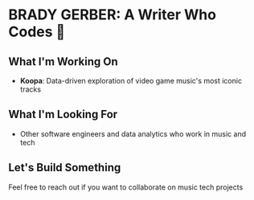 # BRADY GERBER: A Writer Who Codes 👋

## What I'm Working On
- **Koopa**: Data-driven exploration of video game music's most iconic tracks

## What I'm Looking For
- Other software engineers and data analytics who work in music and tech

## Let's Build Something
Feel free to reach out if you want to collaborate on music tech projects
